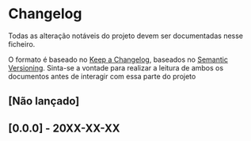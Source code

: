 # Changelog

Todas as alteração notáveis do projeto devem ser documentadas nesse ficheiro.

O formato é baseado no [Keep a Changelog](https://keepachangelog.com/en/1.0.0/), baseados no [Semantic Versioning](https://semver.org/spec/v2.0.0.html). Sinta-se a vontade para realizar a leitura de ambos os documentos antes de interagir com essa parte do projeto

## [Não lançado]

## [0.0.0] - 20XX-XX-XX
